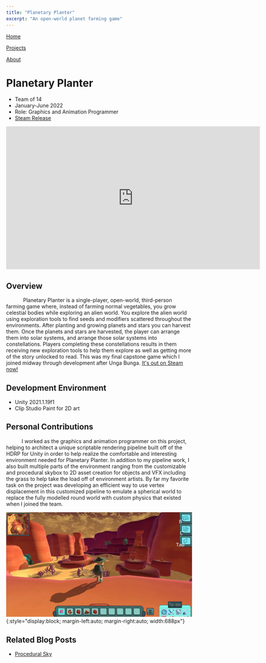 ```yaml
---
title: "Planetary Planter"
excerpt: "An open-world planet farming game"
---
```


<!--
   Copyright 2022 Henry R. Chronowski

   Built from Daniel Buckstein's template at https://dbuckstein.github.io/

   Licensed under the Apache License, Version 2.0 (the "License");
   you may not use this file except in compliance with the License.
   You may obtain a copy of the License at

       http://www.apache.org/licenses/LICENSE-2.0

   Unless required by applicable law or agreed to in writing, software
   distributed under the License is distributed on an "AS IS" BASIS,
   WITHOUT WARRANTIES OR CONDITIONS OF ANY KIND, either express or implied.
   See the License for the specific language governing permissions and
   limitations under the License.
-->


<script src="https://polyfill.io/v3/polyfill.min.js?features=es6"></script>
<script id="MathJax-script" async src="https://cdn.jsdelivr.net/npm/mathjax@3/es5/tex-mml-chtml.js"></script>


[Home](/projects/../)

<!--
[Blog](/blog/)
-->

[Projects](/projects/)

[About](/about/)


# Planetary Planter

- Team of 14
- January-June 2022
- Role: Graphics and Animation Programmer
- [Steam Release](https://store.steampowered.com/app/1974080/Planetary_Planter/)

<iframe width="688" height="387" src="https://www.youtube.com/embed/FNFdp2oSUSU" title="YouTube video player" frameborder="0" allow="accelerometer; autoplay; clipboard-write; encrypted-media; gyroscope; picture-in-picture" allowfullscreen></iframe>

## Overview

    Planetary Planter is a single-player, open-world, third-person farming game where, instead of farming normal vegetables, you grow celestial bodies while exploring an alien world. You explore the alien world using exploration tools to find seeds and modifiers scattered throughout the environments. After planting and growing planets and stars you can harvest them. Once the planets and stars are harvested, the player can arrange them into solar systems, and arrange those solar systems into constellations. Players completing these constellations results in them receiving new exploration tools to help them explore as well as getting more of the story unlocked to read. This was my final capstone game which I joined midway through development after Unga Bunga. [It's out on Steam now!](https://store.steampowered.com/app/1974080/Planetary_Planter/)

## Development Environment

- Unity 2021.1.19f1
- Clip Studio Paint for 2D art

## Personal Contributions

   I worked as the graphics and animation programmer on this project, helping to architect a unique scriptable rendering pipeline built off of the HDRP for Unity in order to help realize the comfortable and interesting environment needed for Planetary Planter. In addition to my pipeline work, I also built multiple parts of the environment ranging from the customizable and procedural skybox to 2D asset creation for objects and VFX including the grass to help take the load off of environment artists. By far my favorite task on the project was developing an efficient way to use vertex displacement in this customized pipeline to emulate a spherical world to replace the fully modelled round world with custom physics that existed when I joined the team.

![DesertScreenshot1](/assets/img/projects/PlanetaryPlanter/DesertScreenshot.jpg){:style="display:block; margin-left:auto; margin-right:auto; width:688px"}



## Related Blog Posts

- [Procedural Sky](/blog/2023/10/19/PP-Sky.html)

<!--
- procedural sky
- rendering engine choice


***Henry Chronowski***
-->